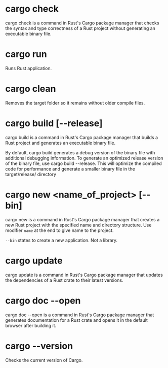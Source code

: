 # cargo check

cargo check is a command in Rust's Cargo package manager that checks the syntax and type correctness of a Rust project without generating an executable binary file.

# cargo run

Runs Rust application.

# cargo clean

Removes the target folder so it remains without older compile files.

# cargo build [--release]

cargo build is a command in Rust's Cargo package manager that builds a Rust project and generates an executable binary file.

By default, cargo build generates a debug version of the binary file with additional debugging information. To generate an optimized release version of the binary file, use cargo build --release. This will optimize the compiled code for performance and generate a smaller binary file in the target/release/ directory

# cargo new <name_of_project> [--bin]

cargo new is a command in Rust's Cargo package manager that creates a new Rust project with the specified name and directory structure. Use modifier `name` at the end to give name to the project.


`--bin` states to create a new application. Not a library.

# cargo update

cargo update is a command in Rust's Cargo package manager that updates the dependencies of a Rust crate to their latest versions.

# cargo doc --open

cargo doc --open is a command in Rust's Cargo package manager that generates documentation for a Rust crate and opens it in the default browser after building it.

# cargo --version

Checks the current version of Cargo.